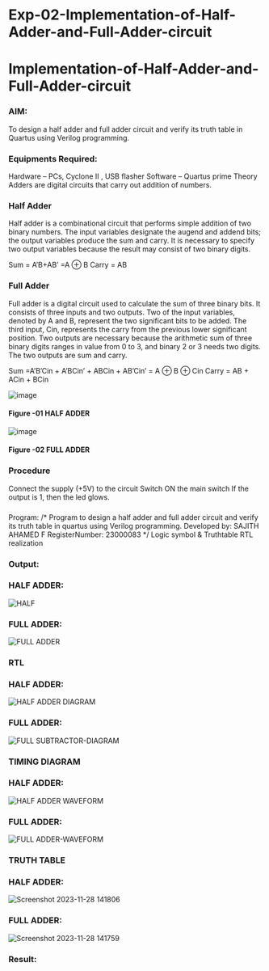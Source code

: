 # Exp-02-Implementation-of-Half-Adder-and-Full-Adder-circuit

# Implementation-of-Half-Adder-and-Full-Adder-circuit
### AIM:
To design a half adder and full adder circuit and verify its truth table in Quartus using Verilog programming.

### Equipments Required:
Hardware – PCs, Cyclone II , USB flasher
Software – Quartus prime
Theory
Adders are digital circuits that carry out addition of numbers.

### Half Adder
Half adder is a combinational circuit that performs simple addition of two binary numbers. The input variables designate the augend and addend bits; the output variables produce the sum and carry. It is necessary to specify two output variables because the result may consist of two binary digits.

Sum = A’B+AB’ =A ⊕ B Carry = AB

### Full Adder
Full adder is a digital circuit used to calculate the sum of three binary bits. It consists of three inputs and two outputs. Two of the input variables, denoted by A and B, represent the two significant bits to be added. The third input, Cin, represents the carry from the previous lower significant position. Two outputs are necessary because the arithmetic sum of three binary digits ranges in value from 0 to 3, and binary 2 or 3 needs two digits. The two outputs are sum and carry.

Sum =A’B’Cin + A’BCin’ + ABCin + AB’Cin’ = A ⊕ B ⊕ Cin Carry = AB + ACin + BCin

 ![image](https://user-images.githubusercontent.com/36288975/163552156-a13e5a56-c638-4110-97d9-8896907c8d25.png)

#### Figure -01 HALF ADDER 


![image](https://user-images.githubusercontent.com/36288975/163552057-b3547877-6d07-45b4-b7e0-bcfebfad9e1d.png)

#### Figure -02 FULL ADDER 

### Procedure

Connect the supply (+5V) to the circuit
Switch ON the main switch
If the output is 1, then the led glows.
### 
Program:
/*
Program to design a half adder and full adder circuit and verify its truth table in quartus using Verilog programming.
Developed by: SAJITH AHAMED F
RegisterNumber: 23000083
*/
Logic symbol & Truthtable
RTL realization

### Output:
### HALF ADDER:
![HALF](https://github.com/Sajith-28/Exp-02-Implementation-of-Half-Adder-and-Full-Adder-circuit/assets/149937471/e53200cb-2030-429c-89e6-127ccbace61c)
### FULL ADDER:
![FULL ADDER](https://github.com/Sajith-28/Exp-02-Implementation-of-Half-Adder-and-Full-Adder-circuit/assets/149937471/51dc185f-6759-49b4-8e7e-d9079e9d4383)


### RTL
### HALF ADDER:
![HALF ADDER DIAGRAM](https://github.com/Sajith-28/Exp-02-Implementation-of-Half-Adder-and-Full-Adder-circuit/assets/149937471/40b6887e-7ce5-46bb-850f-d354151059d1)
### FULL ADDER:
![FULL SUBTRACTOR-DIAGRAM](https://github.com/Sajith-28/Exp-02-Implementation-of-Half-Adder-and-Full-Adder-circuit/assets/149937471/160312e9-f5cd-4a4d-b068-5ba02d009796)

### TIMING DIAGRAM
### HALF ADDER:
![HALF ADDER WAVEFORM](https://github.com/Sajith-28/Exp-02-Implementation-of-Half-Adder-and-Full-Adder-circuit/assets/149937471/9b75a466-6e8c-462a-864c-f7155eff77f4)
### FULL ADDER:
![FULL ADDER-WAVEFORM](https://github.com/Sajith-28/Exp-02-Implementation-of-Half-Adder-and-Full-Adder-circuit/assets/149937471/2ef9fc9f-74df-4512-9d66-76f31bd5c254)


### TRUTH TABLE 
### HALF ADDER:
![Screenshot 2023-11-28 141806](https://github.com/Sajith-28/Exp-02-Implementation-of-Half-Adder-and-Full-Adder-circuit/assets/149937471/16e99b30-985f-4cb2-85b1-8b462425667f)

### FULL ADDER:
![Screenshot 2023-11-28 141759](https://github.com/Sajith-28/Exp-02-Implementation-of-Half-Adder-and-Full-Adder-circuit/assets/149937471/87b2d30c-8313-4cc6-b92c-523e9d726772)


### Result:
